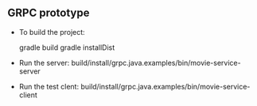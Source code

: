 GRPC prototype
--------------

- To build the project:

    gradle build
    gradle installDist

- Run the server: build/install/grpc.java.examples/bin/movie-service-server
- Run the test clent: build/install/grpc.java.examples/bin/movie-service-client
